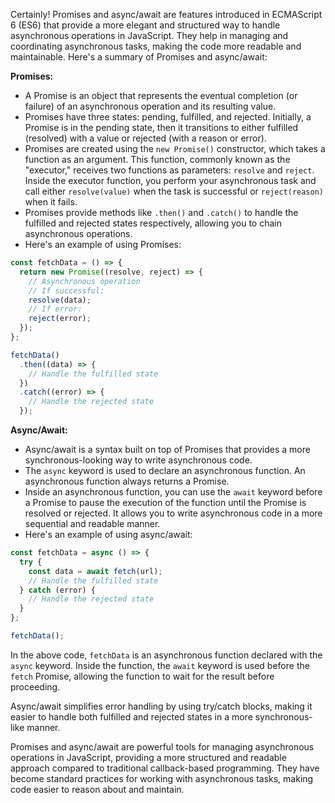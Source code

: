Certainly! Promises and async/await are features introduced in ECMAScript 6 (ES6) that provide a more elegant and structured way to handle asynchronous operations in JavaScript. They help in managing and coordinating asynchronous tasks, making the code more readable and maintainable. Here's a summary of Promises and async/await:

**Promises:**

- A Promise is an object that represents the eventual completion (or failure) of an asynchronous operation and its resulting value.
- Promises have three states: pending, fulfilled, and rejected. Initially, a Promise is in the pending state, then it transitions to either fulfilled (resolved) with a value or rejected (with a reason or error).
- Promises are created using the `new Promise()` constructor, which takes a function as an argument. This function, commonly known as the "executor," receives two functions as parameters: `resolve` and `reject`. Inside the executor function, you perform your asynchronous task and call either `resolve(value)` when the task is successful or `reject(reason)` when it fails.
- Promises provide methods like `.then()` and `.catch()` to handle the fulfilled and rejected states respectively, allowing you to chain asynchronous operations.
- Here's an example of using Promises:

```javascript
const fetchData = () => {
  return new Promise((resolve, reject) => {
    // Asynchronous operation
    // If successful:
    resolve(data);
    // If error:
    reject(error);
  });
};

fetchData()
  .then((data) => {
    // Handle the fulfilled state
  })
  .catch((error) => {
    // Handle the rejected state
  });
```

**Async/Await:**

- Async/await is a syntax built on top of Promises that provides a more synchronous-looking way to write asynchronous code.
- The `async` keyword is used to declare an asynchronous function. An asynchronous function always returns a Promise.
- Inside an asynchronous function, you can use the `await` keyword before a Promise to pause the execution of the function until the Promise is resolved or rejected. It allows you to write asynchronous code in a more sequential and readable manner.
- Here's an example of using async/await:

```javascript
const fetchData = async () => {
  try {
    const data = await fetch(url);
    // Handle the fulfilled state
  } catch (error) {
    // Handle the rejected state
  }
};

fetchData();
```

In the above code, `fetchData` is an asynchronous function declared with the `async` keyword. Inside the function, the `await` keyword is used before the `fetch` Promise, allowing the function to wait for the result before proceeding.

Async/await simplifies error handling by using try/catch blocks, making it easier to handle both fulfilled and rejected states in a more synchronous-like manner.

Promises and async/await are powerful tools for managing asynchronous operations in JavaScript, providing a more structured and readable approach compared to traditional callback-based programming. They have become standard practices for working with asynchronous tasks, making code easier to reason about and maintain.
